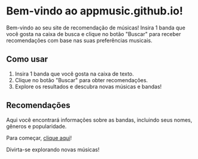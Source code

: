 # Bem-vindo ao appmusic.github.io!

Bem-vindo ao seu site de recomendação de músicas! Insira 1 banda que você gosta na caixa de busca e clique no botão "Buscar" para receber recomendações com base nas suas preferências musicais.

## Como usar

1. Insira 1 banda que você gosta na caixa de texto.
2. Clique no botão "Buscar" para obter recomendações.
3. Explore os resultados e descubra novas músicas e bandas!

## Recomendações

Aqui você encontrará informações sobre as bandas, incluindo seus nomes, gêneros e popularidade.

Para começar, [clique aqui](./views/index.html)!

Divirta-se explorando novas músicas!
